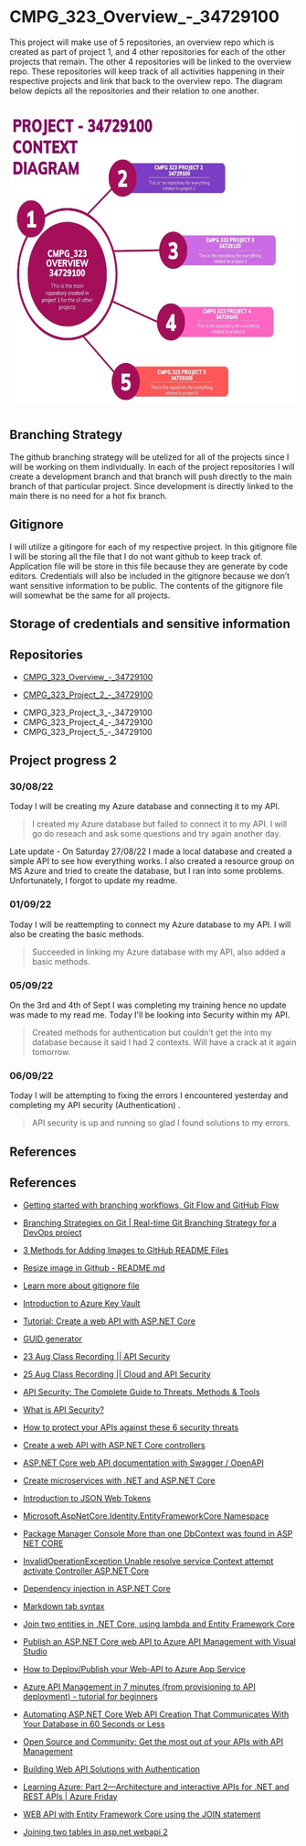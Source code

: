 # CMPG_323_Overview_-_34729100

This project will make use of 5 repositories, an overview repo which is created as part of project 1, and 4 other repositories for each of the other projects that remain. The other 4 repositories will be linked to the overview repo. These repositories will keep track of all activities happening in their respective projects and link that back to the overview repo. The diagram below depicts all the repositories and their relation to one another.
#
[comment]: <![Context_Diagram](/Pic/Context_Diagram.jpg)>

<img src="https://github.com/Simangaliso-Njabulo/CMPG_323_Overview_-_34729100/blob/main/Pic/Context_Diagram.jpg" width="600" height="500" alt="Flowers in Chania">

#

## Branching Strategy
The github branching strategy will be utelized for all of the projects since I will be working on them individually. In each of the project repositories I will create a development branch and that branch will push directly to the main branch of that particular project. Since development is directly linked to the main there is no need for a hot fix branch.  

## Gitignore
I will utilize a gitingore for each of my respective project. In this gitignore file I will be storing all the file that I do not want github to keep track of. Application file will be store in this file because they are generate by code editors. Credentials will also be included in the gitignore because we don’t want sensitive information to be public. The contents of the gitignore file will somewhat be the same for all projects.

## Storage of credentials and sensitive information

## Repositories
<ul>
  <li><p><a href="https://github.com/Simangaliso-Njabulo/CMPG_323_Overview_-_34729100">CMPG_323_Overview_-_34729100</a></p></li> 
  <li><p><a href="https://github.com/Simangaliso-Njabulo/CMPG_323_Project_2_-_34729100">CMPG_323_Project_2_-_34729100</a></p></li> 
  <li>CMPG_323_Project_3_-_34729100</li>
  <li>CMPG_323_Project_4_-_34729100</li>
  <li>CMPG_323_Project_5_-_34729100</li>
</ul>


## Project progress 2

### 30/08/22

Today I will be creating my Azure database and connecting it to my API.
> I created my Azure database but failed to connect it to my API. I will go do reseach and ask some questions and try again another day.

Late update - On Saturday 27/08/22 I made a local database and created a simple API to see how everything works. I also created a resource group on MS Azure and tried to create the database, but I ran into some problems. Unfortunately, I forgot to update my readme.

### 01/09/22

Today I will be reattempting to connect my Azure database to my API. I will also be creating the basic methods.
> Succeeded in linking my Azure database with my API, also added a basic methods.

### 05/09/22

On the 3rd and 4th of Sept I was completing my training hence no update was made to my read me. Today I'll be looking into Security within my API. 
> Created methods for authentication but couldn’t get the into my database because it said I had 2 contexts. Will have a crack at it again tomorrow.

### 06/09/22

Today I will be attempting to fixing the errors  I encountered yesterday and completing my API security (Authentication) . 
> API security is up and running so glad I found solutions to my errors.

## References


</ul>

## References
<ul>
  <li><p><a href="https://youtu.be/gW6dFpTMk8s">Getting started with branching workflows, Git Flow and GitHub Flow</a></p></li> 
  <li><p><a href="https://youtu.be/Bg8tiOLZw4A">Branching Strategies on Git | Real-time Git Branching Strategy for a DevOps project</a></p></li> 
  <li><p><a href="https://youtu.be/Ljj1wGFJqPY">3 Methods for Adding Images to GItHub README Files</a></p></li> 
  <li><p><a href="https://youtu.be/f4ifdKCH7VI">Resize image in Github - README.md</a></p></li> 
  <li><p><a href="https://zellwk.com/blog/gitignore/">Learn more about gitignore file</a></p></li> 
  <li><p><a href="https://youtu.be/JDRixckApxM">Introduction to Azure Key Vault</a></p></li> 
 <li><p><a href="https://docs.microsoft.com/en-us/aspnet/core/tutorials/first-web-api?view=aspnetcore-6.0&tabs=visual-studio">Tutorial: Create a web API with ASP.NET       Core</a></p></li> 
  <li><p><a href="https://www.guidgenerator.com/online-guid-generator.aspx">GUID generator</a></p></li> 
  <li><p><a href="https://www.dropbox.com/sh/p8fiokfpiqv4gud/AAC5X8SdanTnduTWYzVq4kQ7a?dl=0&preview=05+CMPG+323+-+API+Security+intro+23+Aug.mp4">23 Aug Class Recording    || API Security</a></p></li> 
  <li><p><a href="https://www.dropbox.com/sh/p8fiokfpiqv4gud/AAC5X8SdanTnduTWYzVq4kQ7a?dl=0&preview=05+CMPG+323+-+CLOUD+and+API+Security+25+August.mp4">25 Aug Class  Recording    || Cloud and API Security</a></p></li>
  <li><p><a href="https://brightsec.com/blog/api-security/">API Security: The Complete Guide to Threats, Methods & Tools</a></p></li> 
  <li><p><a href="https://www.microfocus.com/en-us/what-is/api-security">What is API Security?</a></p></li> 
  <li><p><a href="https://youtu.be/ht9e01bTklE"> How to protect your APIs against these 6 security threats</a></p></li>
  <li><p><a href="https://docs.microsoft.com/en-us/learn/modules/build-web-api-aspnet-core/">Create a web API with ASP.NET Core controllers</a></p></li>
  <li><p><a href="https://docs.microsoft.com/en-us/aspnet/core/tutorials/web-api-help-pages-using-swagger?view=aspnetcore-3.1">ASP.NET Core web API documentation with      Swagger / OpenAPI</a></p></li>
  <li><p><a href="https://docs.microsoft.com/en-us/learn/paths/create-microservices-with-dotnet/">Create microservices with .NET and ASP.NET Core</a></p></li>
  <li><p><a href="https://jwt.io/introduction/">Introduction to JSON Web Tokens</a></p></li>
  <li><p><a href="https://docs.microsoft.com/en-us/dotnet/api/microsoft.aspnetcore.identity.entityframeworkcore?view=aspnetcore- 1.1">Microsoft.AspNetCore.Identity.EntityFrameworkCore Namespace</a></p></li>
  <li><p><a href="https://youtu.be/YMBAeHaqrVs">Package Manager Console More than one DbContext was found in ASP NET CORE</a></p></li>
  <li><p><a href="https://youtu.be/C2L7SUZY9fw">InvalidOperationException Unable resolve service Context attempt activate Controller ASP.NET Core</a></p></li> 
  <li><p><a href="https://docs.microsoft.com/en-us/aspnet/core/fundamentals/dependency-injection?view=aspnetcore-6.0">Dependency injection in ASP.NET Core</a></p></li>
  <li><p><a href="https://stackoverflow.com/questions/40023013/tab-space-in-markdown">Markdown tab syntax</a></p></li>
  <li><p><a href="https://jd-bots.com/2022/01/24/join-two-entities-in-net-core-using-lambda-and-entity-framework-core/">Join two entities in .NET Core, using lambda and Entity Framework Core</a></p></li>
  <li><p><a href="https://docs.microsoft.com/en-us/aspnet/core/tutorials/publish-to-azure-api-management-using-vs?view=aspnetcore-6.0">Publish an ASP.NET Core web API to Azure API Management with Visual Studio</a></p></li>
  <li><p><a href="https://youtu.be/z8pMW1Lmm-Q">How to Deploy/Publish your Web-API to Azure App Service</a></p></li>
  <li><p><a href="https://youtu.be/Gu9reN09mXI">Azure API Management in 7 minutes (from provisioning to API deployment) - tutorial for beginners</a></p></li>
  <li><p><a href="https://thejpanda.com/2020/08/10/python-automating-asp-net-core-web-api-creation-that-communicates-with-your-database-in-60-seconds-or-less/">Automating ASP.NET Core Web API Creation That Communicates With Your Database in 60 Seconds or Less</a></p></li>
  <li><p><a href="https://youtu.be/ScWU8K4XH1c">Open Source and Community: Get the most out of your APIs with API Management</a></p></li>
  <li><p><a href="https://youtu.be/5qZRzwjKNJ4">Building Web API Solutions with Authentication</a></p></li>
  <li><p><a href="https://youtu.be/XUCsHYNPzrI">Learning Azure: Part 2—Architecture and interactive APIs for .NET and REST APIs | Azure Friday</a></p></li>
  <li><p><a href="https://docs.microsoft.com/en-us/answers/questions/585436/web-api-with-entity-framework-core-using-the-join.html"> WEB API with Entity Framework Core using the JOIN statement</a></p></li>
  <li><p><a href="https://stackoverflow.com/questions/58653768/joining-two-tables-in-asp-net-webapi-2">Joining two tables in asp.net webapi 2</a></p></li>
</ul>
